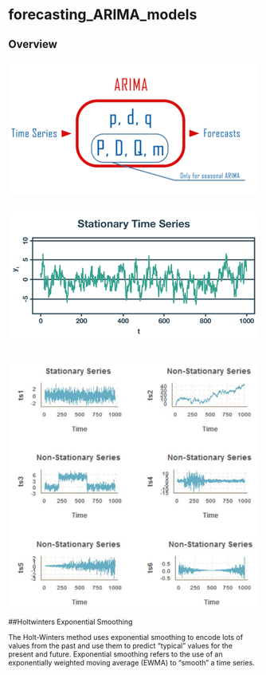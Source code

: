 # forecasting_ARIMA_models

## Overview

<p align="center">
   <img src="img/arima.png">
</p>

## 

<p align="center">
   <img src="img/ts1.png">
</p>

## 

<p align="center">
   <img src="img/ts2.jpg">
</p>

##Holtwinters Exponential Smoothing

The Holt-Winters method uses exponential smoothing to encode lots of values from the past and use them to predict “typical” values for the present and future. Exponential smoothing refers to the use of an exponentially weighted moving average (EWMA) to “smooth” a time series.
